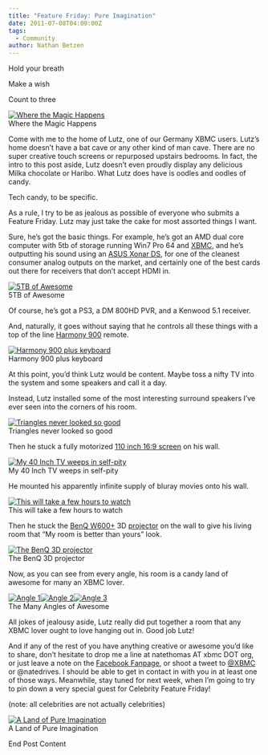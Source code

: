 ```yaml
---
title: "Feature Friday: Pure Imagination"
date: 2011-07-08T04:00:00Z
tags:
  - Community
author: Nathan Betzen
---
```


Hold your breath

Make a wish

Count to three

[![Where the Magic Happens](/images/blog/DSC04005-300x199.webp "Where the Magic Happens")](/images/blog/DSC04005.webp)  
 Where the Magic Happens

Come with me to the home of Lutz, one of our Germany XBMC users. Lutz’s home doesn’t have a bat cave or any other kind of man cave. There are no super creative touch screens or repurposed upstairs bedrooms. In fact, the intro to this post aside, Lutz doesn’t even proudly display any delicious Milka chocolate or Haribo. What Lutz does have is oodles and oodles of candy.

Tech candy, to be specific.

As a rule, I try to be as jealous as possible of everyone who submits a Feature Friday. Lutz may just take the cake for most assorted things I want.

Sure, he’s got the basic things. For example, he’s got an AMD dual core computer with 5tb of storage running Win7 Pro 64 and [XBMC](https://kodi.wiki/download/ "Download XBMC"), and he’s outputting his sound using an [ASUS Xonar DS](https://www.amazon.com/gp/product/B002VAD716/ref=as_li_ss_tl?ie=UTF8&tag=thfefi02-20&linkCode=as2&camp=217145&creative=399369&creativeASIN=B002VAD716 "ASUS Xonar DS"), for one of the cleanest consumer analog outputs on the market, and certainly one of the best cards out there for receivers that don’t accept HDMI in.

[![5TB of Awesome](/images/blog/DSC04084-300x199.webp "5TB of Awesome")](/images/blog/DSC04084.webp)  
 5TB of Awesome

Of course, he’s got a PS3, a DM 800HD PVR, and a Kenwood 5.1 receiver.

And, naturally, it goes without saying that he controls all these things with a top of the line [Harmony 900](https://www.amazon.com/gp/product/B002IC0YL8/ref=as_li_ss_tl?ie=UTF8&tag=thfefi02-20&linkCode=as2&camp=217145&creative=399369&creativeASIN=B002IC0YL8 "Harmony 900 Remote") remote.

[![Harmony 900 plus keyboard](/images/blog/DSC04018-300x199.webp "Harmony 900 plus keyboard")](/images/blog/DSC04018.webp)  
 Harmony 900 plus keyboard

At this point, you’d think Lutz would be content. Maybe toss a nifty TV into the system and some speakers and call it a day.

Instead, Lutz installed some of the most interesting surround speakers I’ve ever seen into the corners of his room.

[![Triangles never looked so good](/images/blog/DSC04013-300x199.webp "Triangles never looked so good")](/images/blog/DSC04013.webp)  
 Triangles never looked so good

Then he stuck a fully motorized [110 inch 16:9 screen](https://www.amazon.com/gp/product/B000JLW0GM/ref=as_li_ss_tl?ie=UTF8&tag=thfefi02-20&linkCode=as2&camp=217145&creative=399373&creativeASIN=B000JLW0GM "110 Projection Screen") on his wall.

[![My 40 Inch TV weeps in self-pity](/images/blog/DSC04086-300x199.webp "My 40 Inch TV weeps in self-pity")](/images/blog/DSC04086.webp)  
 My 40 Inch TV weeps in self-pity

He mounted his apparently infinite supply of bluray movies onto his wall.

[![This will take a few hours to watch](/images/blog/DSC04015-300x234.webp "This will take a few hours to watch")](/images/blog/DSC04015.webp)  
 This will take a few hours to watch

Then he stuck the [BenQ W600+](https://www.benq.com/en-us/products/product_detail.cfm?product=1699&pltag=7&ptag=88 "BenQ product page") 3D [projector](https://www.amazon.com/gp/product/B003L7VH1K/ref=as_li_ss_tl?ie=UTF8&tag=thfefi02-20&linkCode=as2&camp=217145&creative=399373&creativeASIN=B003L7VH1K "BenQ projector on Amazon") on the wall to give his living room that “My room is better than yours” look.

[![The BenQ 3D projector](/images/blog/DSC04082-300x199.webp "The BenQ 3D projector")](/images/blog/DSC04082.webp)  
 The BenQ 3D projector

Now, as you can see from every angle, his room is a candy land of awesome for many an XBMC lover.

[![Angle 1](/images/blog/DSC04085-300x199.webp "Angle 1")](/images/blog/DSC04085.webp)[![Angle 2](/images/blog/DSC040861-300x199.webp "Angle 2")](/images/blog/DSC040861.webp)[![Angle 3](/images/blog/DSC04087-300x199.webp "Angle 3")](/images/blog/DSC04087.webp)  
 The Many Angles of Awesome

All jokes of jealousy aside, Lutz really did put together a room that any XBMC lover ought to love hanging out in. Good job Lutz!

And if any of the rest of you have anything creative or awesome you’d like to share, don’t hesitate to drop me a line at natethomas AT xbmc DOT org, or just leave a note on the [Facebook Fanpage](https://www.facebook.com/XBMC "XBMC Fanpage"), or shoot a tweet to [@XBMC](https://twitter.com/ "XBMC on Twitter") or @natedrives. I should be able to get in contact in with you in at least one of those ways. Meanwhile, stay tuned for next week, when I’m going to try to pin down a very special guest for Celebrity Feature Friday!

(note: all celebrities are not actually celebrities)

[![A Land of Pure Imagination](/images/blog/DSC04088-300x199.webp "A Land of Pure Imagination")](/images/blog/DSC04088.webp)  
 A Land of Pure Imagination

End Post Content
